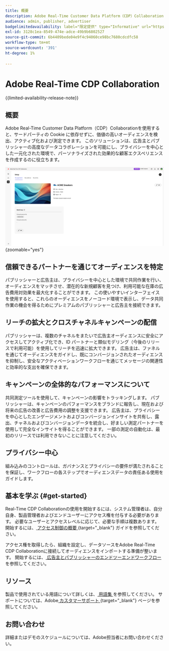 ```yaml
---
title: 概要
description: Adobe Real-Time Customer Data Platform（CDP）Collaborationを使用して、サードパーティの Cookie に依存せずに高価値オーディエンスを検出、アクティブ化および測定する方法を説明します。
audience: admin, publisher, advertiser
badgelimitedavailability: label="限定提供" type="Informative" url="https://helpx.adobe.com/legal/product-descriptions/real-time-customer-data-platform-collaboration.html newtab=true"
exl-id: 3128c1ea-8549-474e-adce-49b9b6802527
source-git-commit: 6b4409bede04e9f4c94060ce98bc7680cdcdfc58
workflow-type: tm+mt
source-wordcount: '391'
ht-degree: 1%

---
```


# Adobe Real-Time CDP Collaboration

{{limited-availability-release-note}}

## 概要

Adobe Real-Time Customer Data Platform（CDP）Collaborationを使用すると、サードパーティの Cookie に依存せずに、価値の高いオーディエンスを検出、アクティブ化および測定できます。 このソリューションは、広告主とパブリッシャーの高度なデータコラボレーションを可能にし、プライバシーを中心とした一元化された環境で、パーソナライズされた効果的な顧客エクスペリエンスを作成するのに役立ちます。

![Real-Time CDP Collaboration ホームページ ](/help/assets/overview/homepage.png){zoomable="yes"}

## 信頼できるパートナーを通じてオーディエンスを特定

パブリッシャーと広告主は、プライバシーを中心とした環境で共同作業を行い、オーディエンスをマッチさせ、潜在的な新規顧客を見つけ、利用可能な在庫の広告費用対効果を最大化することができます。 この使いやすいインターフェイスを使用すると、これらのオーディエンスをノーコード環境で表示し、データ共同作業の機会を得るためにプレミアムのパブリッシャーと広告主を接続できます。

## リーチの拡大とクロスチャネルキャンペーンの配信

パブリッシャーは、複数のチャネルをまたいで広告主オーディエンスに安全にアクセスしてアクティブ化でき、ID パートナーと類似モデリング（今後のリリースで利用可能）を使用してリーチを迅速に拡大できます。 広告主は、ファネルを通じてオーディエンスをガイドし、既にコンバージョンされたオーディエンスを抑制し、安全なアクティベーションワークフローを通じてメッセージの関連性と効率的な支出を確保できます。

## キャンペーンの全体的なパフォーマンスについて

共同測定ツールを使用して、キャンペーンの影響をトラッキングします。 パブリッシャーは、キャンペーンのパフォーマンスをブランドに報告し、現在および将来の広告の改善と広告費用の調整を支援できます。 広告主は、プライバシーを中心としたエンゲージメントおよびコンバージョンインサイトを共有し、露出、チャネルおよびコンバージョンデータを統合し、好ましい測定パートナーを使用して完全なインサイトを得ることができます。 一部の測定の自動化は、最初のリリースでは利用できないことに注意してください。

## プライバシー中心

組み込みのコントロールは、ガバナンスとプライバシーの要件が満たされることを保証し、ワークフローの各ステップでオーディエンスデータの責任ある使用をガイドします。

<!--

## Additional benefits

### Agnostic and interoperable

Bring in audiences from various sources such as Real-Time CDP, data warehouses (available in an upcoming release), and other partners, efficiently connecting your data collaboration application to other Adobe Experience Platform tools.

### Built-in reputation

Trusted by leading global brands, Adobe brings a strong foundation in identity, audience collaboration, and activation, offering closed-loop and marketer-friendly workflows for data collaboration.

-->

## 基本を学ぶ {#get-started}

Real-Time CDP Collaborationの使用を開始するには、システム管理者は、自分自身、製品管理者およびエンドユーザーにアクセス権を付与する必要があります。 必要なユーザーとアクセスレベルに応じて、必要な手順は複数あります。 開始するには、[ アクセス制御の概要 ](/help/guide/permissions/overview.md){target="_blank"} ガイドを参照してください。

アクセス権を取得したら、組織を設定し、データソースをAdobe Real-Time CDP Collaborationに接続してオーディエンスをインポートする準備が整います。 開始するには、[ 広告主とパブリッシャーのエンドツーエンドワークフロー ](/help/guide/end-to-end-workflow.md) を参照してください。

<!-- Utilize the collaboration tools to compare and manage audiences effectively. Leverage real-time insights to inform your marketing strategies and deliver personalized customer experiences.  -->

## リソース

製品で使用されている用語について詳しくは、[ 用語集 ](/help/guide/glossary.md) を参照してください。 サポートについては、Adobe[ カスタマーサポート ](https://experienceleague.adobe.com/home?lang=en&amp;support-tab=open-ticket#support){target="_blank"} ページを参照してください。

## お問い合わせ

詳細またはデモのスケジュールについては、Adobe担当者にお問い合わせください。
